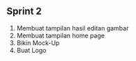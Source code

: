 ## Sprint 2

1. Membuat tampilan hasil editan gambar
2. Membuat tampilan home page
3. Bikin Mock-Up
4. Buat Logo
